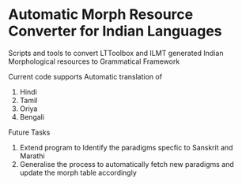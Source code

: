 # Automatic Morph Resource Converter for Indian Languages

Scripts and tools to convert LTToolbox and ILMT generated Indian Morphological resources to Grammatical Framework

Current code supports Automatic translation of 
1. Hindi
2. Tamil
3. Oriya
4. Bengali

Future Tasks
1. Extend program to Identify the paradigms specfic to Sanskrit and Marathi
2. Generalise the process to automatically fetch new paradigms and update the morph table accordingly

